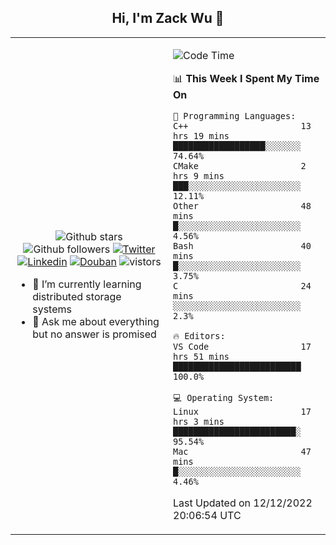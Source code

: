 <h2 align="center"> Hi, I'm Zack Wu 👋 </h2>

<table>
    <tr>
        <td valign="center" width="50%">
            <p align="center">
              <img src="https://img.shields.io/github/stars/izackwu?style=social" alt="Github stars" />
              <img src="https://img.shields.io/github/followers/izackwu?style=social" alt="Github followers" />
              <a href="https://twitter.com/_zackwu"><img src="https://img.shields.io/badge/@__zackwu-1DA1F2?style=flat&logo=Twitter&logoColor=white" alt="Twitter"/></a>
              <a href="https://www.linkedin.com/in/izackwu/?locale=en_US"><img src="https://img.shields.io/badge/@izackwu-0073b1?style=flat&logo=LinkedIn&logoColor=white" alt="Linkedin" /></a>
              <a href="https://www.douban.com/people/keith1"><img src="https://img.shields.io/badge/@keith1-007722?style=flat&logo=Douban&logoColor=white" alt="Douban" /></a>
              <img src="https://visitor-badge.glitch.me/badge?page_id=keithnull" alt="vistors" />
            </p>
            <ul>
                <li>🌱 I’m currently learning distributed storage systems</li>
                <li>💬 Ask me about everything but no answer is promised</li>
            </ul>
        </td>
       <td valign="top" width="50%">
    
<!--START_SECTION:waka-->
![Code Time](http://img.shields.io/badge/Code%20Time-2%2C191%20hrs%2010%20mins-blue)

📊 **This Week I Spent My Time On** 

```text
💬 Programming Languages: 
C++                      13 hrs 19 mins      ██████████████████░░░░░░░   74.64% 
CMake                    2 hrs 9 mins        ███░░░░░░░░░░░░░░░░░░░░░░   12.11% 
Other                    48 mins             █░░░░░░░░░░░░░░░░░░░░░░░░   4.56% 
Bash                     40 mins             █░░░░░░░░░░░░░░░░░░░░░░░░   3.75% 
C                        24 mins             ░░░░░░░░░░░░░░░░░░░░░░░░░   2.3%

🔥 Editors: 
VS Code                  17 hrs 51 mins      █████████████████████████   100.0%

💻 Operating System: 
Linux                    17 hrs 3 mins       ████████████████████████░   95.54% 
Mac                      47 mins             █░░░░░░░░░░░░░░░░░░░░░░░░   4.46%

```


 Last Updated on 12/12/2022 20:06:54 UTC
<!--END_SECTION:waka-->
</td></tr>
</table>



